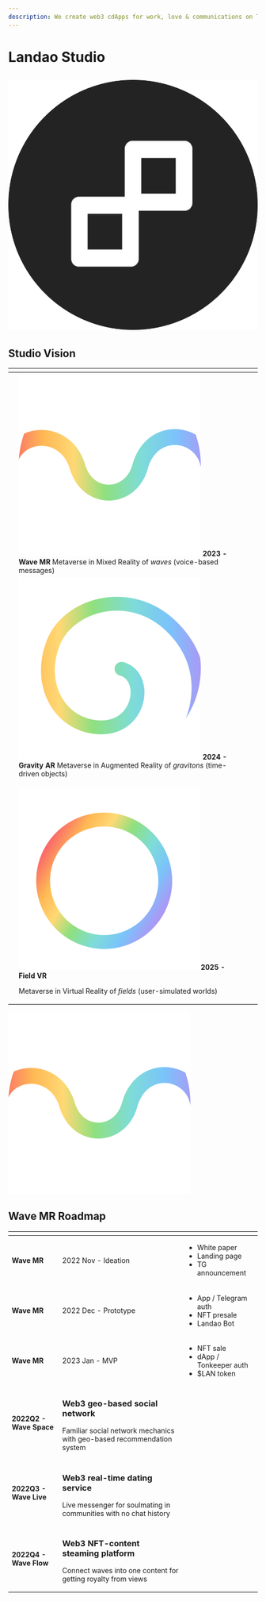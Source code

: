 ```yaml
---
description: We create web3 cdApps for work, love & communications on TON-blockchain
---
```


# Landao Studio

## ![](../.gitbook/assets/telegram-cloud-document-2-5204222910629160424.jpg)

## Studio Vision

<table data-view="cards"><thead><tr><th></th><th></th><th></th><th data-hidden data-card-cover data-type="files"></th></tr></thead><tbody><tr><td></td><td><strong></strong><img src="../.gitbook/assets/telegram-cloud-document-2-5197520528264407570 (1).jpg" alt="" data-size="line"> <strong>2023 -</strong> <strong>Wave MR</strong> Metaverse in Mixed Reality of <em>waves</em> (voice-based messages)</td><td></td><td></td></tr><tr><td></td><td><strong></strong><img src="../.gitbook/assets/telegram-cloud-document-2-5197520528264407569.jpg" alt="" data-size="line"> <strong>2024 - Gravity AR</strong> Metaverse in Augmented Reality of <em>gravitons</em> (time-driven objects)</td><td></td><td></td></tr><tr><td></td><td><p><strong></strong><img src="../.gitbook/assets/telegram-cloud-document-2-5197520528264407568.jpg" alt="" data-size="line"><strong>2025 - Field VR</strong></p><p>Metaverse in Virtual Reality of <em>fields</em> (user-simulated worlds)</p></td><td></td><td></td></tr></tbody></table>

<img src="../.gitbook/assets/telegram-cloud-document-2-5197520528264407570 (1).jpg" alt="" data-size="original">&#x20;

## Wave MR Roadmap

<table data-view="cards"><thead><tr><th></th><th></th><th></th></tr></thead><tbody><tr><td><strong>Wave MR</strong></td><td>2022 Nov - Ideation</td><td><ul><li>White paper</li><li>Landing page</li><li>TG announcement</li></ul></td></tr><tr><td><strong>Wave MR</strong></td><td>2022 Dec - Prototype</td><td><ul><li>App / Telegram auth</li><li>NFT presale</li><li>Landao Bot</li></ul></td></tr><tr><td><strong>Wave MR</strong></td><td>2023 Jan - MVP</td><td><ul><li>NFT sale</li><li>dApp / Tonkeeper auth</li><li>$LAN token</li></ul></td></tr><tr><td><strong>2022Q2 - Wave Space</strong></td><td><h3 id="geo-based-social-network-in-web3">Web3 geo-based social network</h3><p>Familiar social network mechanics with geo-based recommendation system</p></td><td></td></tr><tr><td><strong>2022Q3 - Wave Live</strong></td><td><h3 id="real-time-dating-service-in-web3">Web3 real-time dating service</h3><p>Live messenger for soulmating in communities with no chat history</p></td><td></td></tr><tr><td><strong>2022Q4 - Wave Flow</strong></td><td><h3 id="nft-content-steaming-platform-in-web3">Web3 NFT-content steaming platform</h3><p>Connect waves into one content for getting royalty from views</p></td><td></td></tr></tbody></table>
